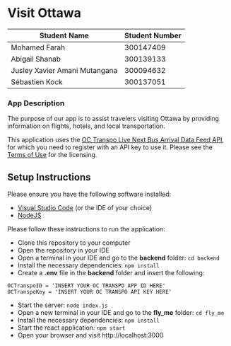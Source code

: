 # Visit Ottawa

| Student Name | Student Number |
|-|-|
| Mohamed Farah | 300147409 |
| Abigail Shanab | 300139133 |
| Jusley Xavier Amani Mutangana | 300094632 |
|  Sébastien Kock | 300137051 |  

### App Description
The purpose of our app is to assist travelers visiting Ottawa by providing information on flights, hotels, and local transportation.  

This application uses the [OC Transpo Live Next Bus Arrival Data Feed API](https://www.octranspo.com/en/plan-your-trip/travel-tools/developers/), for which you need to register with an API key to use it. Please see the [Terms of Use](https://www.octranspo.com/en/plan-your-trip/travel-tools/developers/dev-terms) for the licensing.

## Setup Instructions
Please ensure you have the following software installed:
* [Visual Studio Code](https://code.visualstudio.com/) (or the IDE of your choice)
* [NodeJS](https://nodejs.org/en/download/)

Please follow these instructions to run the application:
* Clone this repository to your computer
* Open the repository in your IDE
* Open a terminal in your IDE and go to the **backend** folder: ```cd backend```
* Install the necessary dependencies: ```npm install```
* Create a **.env** file in the **backend** folder and insert the following:
```
OCTranspoID = 'INSERT YOUR OC TRANSPO APP ID HERE'
OCTranspoKey = 'INSERT YOUR OC TRANSPO API KEY HERE'
```
* Start the server: ```node index.js```
* Open a new terminal in your IDE and go to the **fly_me** folder: ```cd fly_me```
* Install the necessary dependencies: ```npm install```
* Start the react application: ```npm start```
* Open your browser and visit http://localhost:3000
